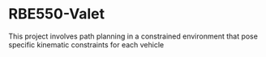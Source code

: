 # RBE550-Valet
This project involves path planning in a constrained environment that pose specific kinematic constraints for each vehicle
